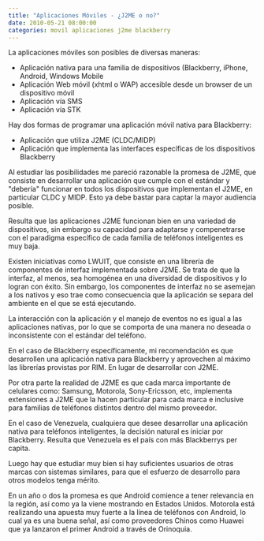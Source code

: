 ```yaml
---
title: "Aplicaciones Móviles - ¿J2ME o no?"
date: 2010-05-21 08:00:00
categories: movil aplicaciones j2me blackberry
---
```

La aplicaciones móviles son posibles de diversas maneras:

- Aplicación nativa para una familia de dispositivos (Blackberry, iPhone, Android, Windows Mobile
- Aplicación Web móvil (xhtml o WAP) accesible desde un browser de un dispositivo móvil
- Aplicación vía SMS
- Aplicación vía STK

Hay dos formas de programar una aplicación móvil nativa para Blackberry:

- Aplicación que utiliza J2ME (CLDC/MIDP)
- Aplicación que implementa las interfaces específicas de los dispositivos Blackberry

Al estudiar las posibilidades me pareció razonable la promesa de J2ME, que consiste en desarrollar una aplicación que cumple con el estándar y "debería" funcionar en todos los dispositivos que implementan el J2ME, en particular CLDC y MIDP. Esto ya debe bastar para captar la mayor audiencia posible.

Resulta que las aplicaciones J2ME funcionan bien en una variedad de dispositivos, sin embargo su capacidad para adaptarse y compenetrarse con el paradigma específico de cada familia de teléfonos inteligentes es muy baja.

Existen iniciativas como LWUIT, que consiste en una librería de componentes de interfaz implementada sobre J2ME. Se trata de que la interfaz, al menos, sea homogénea en una diversidad de dispositivos y lo logran con éxito. Sin embargo, los componentes de interfaz no se asemejan a los nativos y eso trae como consecuencia que la aplicación se separa del ambiente en el que se está ejecutando.

La interacción con la aplicación y el manejo de eventos no es igual a las aplicaciones nativas, por lo que se comporta de una manera no deseada o inconsistente con el estándar del teléfono.

En el caso de Blackberry específicamente, mi recomendación es que desarrollen una aplicación nativa para Blackberry y aprovechen al máximo las librerías provistas por RIM. En lugar de desarrollar con J2ME.

Por otra parte la realidad de J2ME es que cada marca importante de celulares como: Samsung, Motorola, Sony-Ericsson, etc, implementa extensiones a J2ME que la hacen particular para cada marca e inclusive para familias de teléfonos distintos dentro del mismo proveedor.

En el caso de Venezuela, cualquiera que desee desarrollar una aplicación nativa para teléfonos inteligentes, la decisión natural es iniciar por Blackberry. Resulta que Venezuela es el país con más Blackberrys per capita.

Luego hay que estudiar muy bien si hay suficientes usuarios de otras marcas con sistemas similares, para que el esfuerzo de desarrollo para otros modelos tenga mérito.

En un año o dos la promesa es que Android comience a tener relevancia en la región, así como ya la viene mostrando en Estados Unidos. Motorola está realizando una apuesta muy fuerte a la línea de teléfonos con Android, lo cual ya es una buena señal, así como proveedores Chinos como Huawei que ya lanzaron el primer Android a través de Orinoquia.